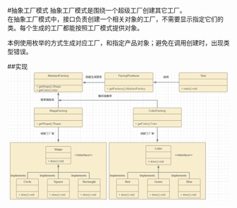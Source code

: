 #抽象工厂模式
抽象工厂模式是围绕一个超级工厂创建其它工厂。\
在抽象工厂模式中，接口负责创建一个相关对象的工厂，不需要显示指定它们的类。每个生成的工厂都能按照工厂模式提供对象。

本例使用枚举的方式生成对应工厂，和指定产品对象；避免在调用创建时，出现类型错误。

##实现
![img_1.png](img_1.png)